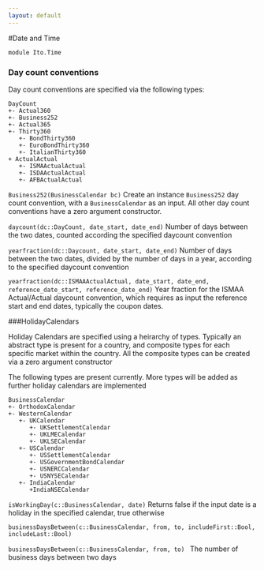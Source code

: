 ```yaml
---
layout: default
---
```


#Date and Time 

`module Ito.Time`

### Day count conventions
	
Day count conventions are specified via the following types:

    DayCount
    +- Actual360
    +- Business252
    +- Actual365
    +- Thirty360
       +- BondThirty360
       +- EuroBondThirty360
       +- ItalianThirty360
    + ActualActual 
       +- ISMAActualActual
       +- ISDAActualActual
       +- AFBActualActual


`Business252(BusinessCalendar bc)`
Create an instance `Business252` day count convention, with a `BusinessCalendar` as an input. All other day count conventions have a zero argument constructor. 

`daycount(dc::DayCount, date_start, date_end)`
Number of days between the two dates, counted according the specified daycount convention

`yearfraction(dc::Daycount, date_start, date_end)`
Number of days between the two dates, divided by the number of days in a year, according to the specified daycount convention

`yearfraction(dc::ISMAAActualActual, date_start, date_end, reference_date_start, reference_date_end)`
Year fraction for the ISMAA Actual/Actual daycount convention, which requires as input the reference start and end dates, typically the coupon dates.  

###HolidayCalendars

Holiday Calendars are specified using a heirarchy of types. Typically an abstract type is present for a country, and composite types for each specific market within the country. All the composite types can be created via a zero argument constructor

The following types are present currently. More types will be added as further holiday calendars are implemented

    BusinessCalendar
    +- OrthodoxCalendar
    +- WesternCalendar
       +- UKCalendar
          +- UKSettlementCalendar
          +- UKLMECalendar
          +- UKLSECalendar
       +- USCalendar
          +- USSettlementCalendar
          +- USGovernmentBondCalendar
          +- USNERCCalendar
          +- USNYSECalendar
       +- IndiaCalendar
          +IndiaNSECalendar

`isWorkingDay(c::BusinessCalendar, date)`
Returns false if the input date is a holiday in the specified calendar, true otherwise

`businessDaysBetween(c::BusinessCalendar, from, to, includeFirst::Bool,  includeLast::Bool) `

`businessDaysBetween(c::BusinessCalendar, from, to) `
The number of business days between two days